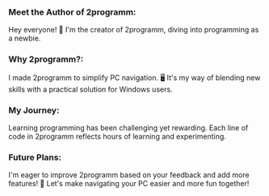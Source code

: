 ### Meet the Author of 2programm: 
  Hey everyone! 👋 I'm the creator of 2programm, diving into programming as a newbie.
### Why 2programm?:
  I made 2programm to simplify PC navigation. 🖥️ It's my way of blending new skills with a practical solution for Windows users.
### My Journey:
  Learning programming has been challenging yet rewarding. Each line of code in 2programm reflects hours of learning and experimenting.
### Future Plans:
  I'm eager to improve 2programm based on your feedback and add more features! 🚀 Let's make navigating your PC easier and more fun together!

